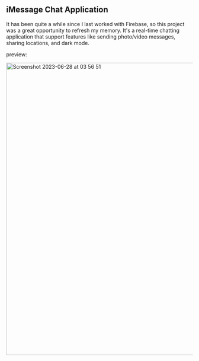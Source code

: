 ## iMessage Chat Application 
It has been quite a while since I last worked with Firebase, so this project was a great opportunity to refresh my memory. It's a real-time chatting application that support features like sending photo/video messages, sharing locations, and dark mode. 

preview:

<img width="789" alt="Screenshot 2023-06-28 at 03 56 51" src="https://github.com/tareqalhammoodi/iMessage-iosApp/assets/44919941/1d0eb6a2-2144-40ec-824c-cd182a8f74aa">

